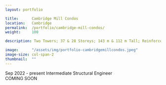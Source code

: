 ```yaml
---
layout: portfolio

title:      Cambridge Mill Condos
location:   Cambridge
permalink:  /portfolio/cambridge-mill-condos/
weight:     100

description: Two Towers; 37 & 28 Storeys; 143 m & 112 m Tall; Reinforced Concrete Slabs and Walls

image:      "/assets/img/portfolio-cambridgemillcondos.jpeg"
image-size: col-span-2
thumbnail:  ""
---
```


<div id="content">
    <span class="font-body font-bold text-grey-40 block">Sep 2022 - present</span>
    <span class="font-header font-bold text-xl text-primary uppercase block pt-2">Intermediate Structural Engineer</span>
    <div class="pt-2">
        <span class="font-body text-black block">COMING SOON</span>
    </div>
</div>